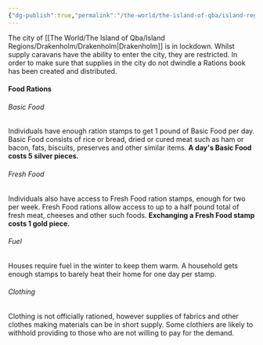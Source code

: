 ```yaml
---
{"dg-publish":true,"permalink":"/the-world/the-island-of-qba/island-regions/drakenholm/drakenholm-in-lockdown/ration-stamps/"}
---
```


The city of [[The World/The Island of Qba/Island Regions/Drakenholm/Drakenholm\|Drakenholm]] is in lockdown. Whilst supply caravans have the ability to enter the city, they are restricted.
In order to make sure that supplies in the city do not dwindle a Rations book has been created and distributed.

#### Food Rations
###### Basic Food
Individuals have enough ration stamps to get 1 pound of Basic Food per day. Basic Food consists of rice or bread, dried or cured meat such as ham or bacon, fats, biscuits, preserves and other similar items.
**A day's Basic Food costs 5 silver pieces.**

###### Fresh Food
Individuals also have access to Fresh Food ration stamps, enough for two per week. Fresh Food rations allow access to up to a half pound total of fresh meat, cheeses and other such foods.
**Exchanging a Fresh Food stamp costs 1 gold piece.**

###### Fuel
Houses require fuel in the winter to keep them warm.
A household gets enough stamps to barely heat their home for one day per stamp.

###### Clothing
Clothing is not officially rationed, however supplies of fabrics and other clothes making materials can be in short supply. Some clothiers are likely to withhold providing to those who are not willing to pay for the demand.